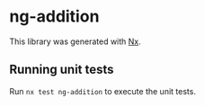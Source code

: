 # ng-addition

This library was generated with [Nx](https://nx.dev).

## Running unit tests

Run `nx test ng-addition` to execute the unit tests.
